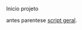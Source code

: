 Inicio projeto

antes parentese [script geral](https://github.com/Fe11ipe/Script/blob/main/script.sql).


